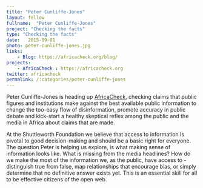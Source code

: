```yaml
---
title: "Peter Cunliffe-Jones"
layout: fellow
fullname:  "Peter Cunliffe-Jones"
project: "Checking the facts"
type: "Checking the facts"
date:   2015-09-01
photo: peter-cunliffe-jones.jpg
links:
    - Blog: https://africacheck.org/blog/
projects:
    - AfricaCheck : https://africacheck.org
twitter: africacheck
permalink: /:categories/peter-cunliffe-jones
---
```

Peter Cunliffe-Jones is heading up [AfricaCheck](https://africacheck.org), checking claims that public figures and institutions make against the best available public information to change the too-easy flow of disinformation, promote accuracy in public debate and kick-start a healthy skeptical reflex among the public and the media in Africa about claims that are made.

At the Shuttleworth Foundation we believe that access to information is pivotal to good decision-making and should be a basic right for everyone. The question Peter is helping us explore, is what making sense of information looks like. What is missing from the media headlines? How do we make the most of the information we, as the public, have access to - distinguish true from false, map relationships that encourage bias, or simply determine that no definitive answer exists yet. This is an essential skill for all to be effective citizens of the open web.
